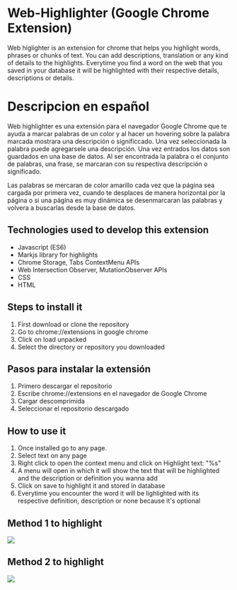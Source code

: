# Web-Highlighter (Google Chrome Extension)

Web higlighter is an extension for chrome that helps you highlight words, phrases or chunks of text. You can add descriptions, translation or any kind of details to the highlights. Everytime you find a word  on the web that you saved in your database it will be highlighted with their respective details, descriptions or details.

# Descripcion en español

Web highlighter es una extensión para el navegador Google Chrome que te ayuda a marcar palabras de un color y al hacer un hovering sobre la palabra marcada mostrara una descripción o significcado. Una vez seleccionada la palabra puede agregarsele una descripción. Una vez entrados los datos son guardados en una base de datos. Al ser encontrada la palabra o el conjunto de palabras, una frase, se marcaran con su respectiva descripción o significado. 

Las palabras se mercaran de color amarillo cada vez que la página sea cargada por primera vez, cuando te desplaces de manera horizontal por la página o si una página es muy dinámica se desenmarcaran las palabras y volvera a buscarlas desde la base de datos.

## Technologies used to develop this extension

* Javascript (ES6)
* Markjs library for highlights
* Chrome Storage, Tabs ContextMenu APIs
* Web Intersection Observer, MutationObserver APIs
* CSS
* HTML 

## Steps to install it

1. First download or clone the repository
2. Go to chrome://extensions in google chrome
3. Click on load unpacked
4. Select the directory or repository you downloaded


## Pasos para instalar la extensión

1. Primero descargar el repositorio
2. Escribe chrome://extensions en el navegador de Google Chrome
3. Cargar descomprimida
4. Seleccionar el repositorio descargado


## How to use it

1. Once installed go to any page. 
2. Select text on any page 
3. Right click to open the context menu and click on Highlight text: "%s"
4. A menu will open in which it will show the text that will be highlighted and the description or definition you wanna add
5. Click on save to highlight it and stored in database
6. Everytime you encounter the word it will be lighlighted with its respective definition, description or none because it's optional

## Method 1 to highlight

![](https://media.giphy.com/media/H7HaCJg75xHXyz0Twp/giphy.gif)
    
## Method 2 to highlight 

![](https://media.giphy.com/media/RLtyFFQabeC2t8mOs4/giphy.gif)



    